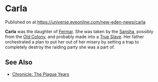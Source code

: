 # Carla
Published on  at https://universe.eveonline.com/new-eden-news/carla

**Carla** was the daughter of [Fermar](7cLMQC182YuCCSfazxcPbY). She was taken by the [Sansha](53mEByew2BMbNSMcjG7Ky7), possibly from the [Old Colony](7F4mXQ0x2Q4fCORw8MKm3W), and probably made into a [True Slave](6dFZYDkE3R4BRF9w21mtjP). Her father orchestrated a plan to put her out of her misery by setting a trap to completely destroy the raiding party she was a part of.

See Also
--------
-   [Chronicle: The Plague Years](1D9z2tlHJSNpjNDolf259a)
